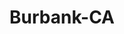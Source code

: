---
title: Burbank-CA
slug: burbank-ca
f_state:
- cms/state/california.md
f_locations:
- cms/payday-loan/califorina-budget-finance-5767.md
- cms/payday-loan/capital-currency-6002.md
- cms/payday-loan/cash-plus-8204.md
- cms/payday-loan/cash-plus-8280.md
- cms/payday-loan/check-by-check-10487.md
- cms/payday-loan/check-by-check-10488.md
- cms/payday-loan/docs-cash-services-15940.md
- cms/payday-loan/dollar-financial-group-16046.md
- cms/payday-loan/easy-cash-systems-llc-16515.md
- cms/payday-loan/easy-cash-systems-llc-16516.md
- cms/payday-loan/monetary-management-of-ca-inc-21034.md
- cms/payday-loan/payday-loans-24003.md
- cms/payday-loan/popular-cash-express-inc-24521.md
- cms/payday-loan/popular-cash-express-no-17-24538.md
- cms/payday-loan/south-land-title-corporation-26615.md
- cms/payday-loan/urgent-money-payday-advance-28278.md
updated-on: '2024-05-30T13:41:28.615Z'
created-on: '2024-05-30T13:41:28.615Z'
published-on: '2024-05-30T13:54:32.469Z'
f_city: Burbank
layout: '[city].html'
tags: city
---